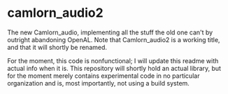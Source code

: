 camlorn_audio2
==============

The new Camlorn_audio, implementing all the stuff the old one can't by outright abandoning OpenAL.  Note that Camlorn_audio2 is a working title, and that it will shortly be renamed.

For the moment, this code is nonfunctional; I will update this readme with actual info when it is.  This repository will shortly hold an actual library, but for the moment merely contains experimental code in no particular organization and is, most importantly, not using a build system.